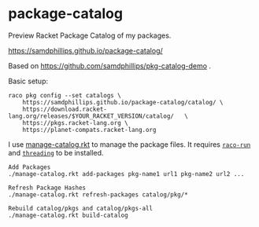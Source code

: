 # package-catalog
Preview Racket Package Catalog of my packages.

https://samdphillips.github.io/package-catalog/

Based on https://github.com/samdphillips/pkg-catalog-demo .

Basic setup:
```
raco pkg config --set catalogs \
    https://samdphillips.github.io/package-catalog/catalog/ \
    https://download.racket-lang.org/releases/$YOUR_RACKET_VERSION/catalog/   \
    https://pkgs.racket-lang.org \
    https://planet-compats.racket-lang.org
```

I use [manage-catalog.rkt](https://github.com/samdphillips/package-catalog/blob/main/manage-catalog.rkt) 
to manage the package files.  It requires [`raco-run`](https://pkgs.racket-lang.org/package/raco-run) 
and [`threading`](https://pkgs.racket-lang.org/package/threading) to be installed.

```
Add Packages
./manage-catalog.rkt add-packages pkg-name1 url1 pkg-name2 url2 ...

Refresh Package Hashes
./manage-catalog.rkt refresh-packages catalog/pkg/*

Rebuild catalog/pkgs and catalog/pkgs-all
./manage-catalog.rkt build-catalog
```
